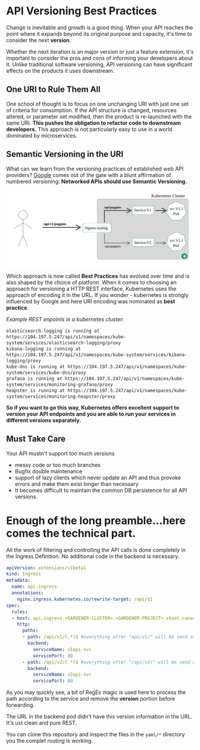 # API Versioning Best Practices
Change is inevitable and growth is a good thing. When your API reaches the point where it expands beyond its 
original purpose and capacity, it's time to consider the next **version**. 

Whether the next iteration is an major version or just a feature extension, it's important to consider 
the pros and cons of informing your developers about it. Unlike traditional software versioning, API 
versioning can have significant effects on the products it uses downstream.

## One URI to Rule Them All
One school of thought is to focus on one unchanging URI with just one set of criteria for consumption. 
If the API structure is changed, resources altered, or parameter set modified, then the product is 
re-launched with the same URI. **This pushes the obligation to refactor code to downstream developers.**
This approach is not particularly easy to use in a world dominated by microservices.

## Semantic Versioning in the URI
What can we learn from the versioning practices of established web API providers? 
[Google](https://cloud.google.com/apis/design/versioning) comes out of the gate with a blunt affirmation 
of numbered versioning: **Networked APIs should use Semantic Versioning.**

![Teaser Image](./images/teaser.svg)


Which approach is now called **Best Practices** has evolved over time and is also shaped by the choice of 
platform. When it comes to choosing an approach for versioning a HTTP REST interface, Kubernetes uses the 
approach of encoding it in the URL. If you wonder - kubernetes is strongly influenced by Google and here 
URI encoding was nominated as **best practice**.

*Example REST enpoints in a kubernetes cluster:*

```
elasticsearch-logging is running at https://104.197.5.247/api/v1/namespaces/kube-system/services/elasticsearch-logging/proxy
kibana-logging is running at https://104.197.5.247/api/v1/namespaces/kube-system/services/kibana-logging/proxy
kube-dns is running at https://104.197.5.247/api/v1/namespaces/kube-system/services/kube-dns/proxy
grafana is running at https://104.197.5.247/api/v1/namespaces/kube-system/services/monitoring-grafana/proxy
heapster is running at https://104.197.5.247/api/v1/namespaces/kube-system/services/monitoring-heapster/proxy
```


**So if you want to go this way, Kubernetes offers excellent support to version your API endpoints and you are able to 
run your services in different versions separately.**

## Must Take Care
Your API mustn't support too much versions

 - messy code or too much branches
 - Bugfix double maintenance 
 - support of lazy clients which never update an API and thus provoke errors and make them exist longer than necessary
 - It becomes difficult to maintain the common DB persistence for all API versions.

# Enough of the long preamble...here comes the technical part.

All the work of filtering and controlling the API calls is done completely in the Ingress Definition. No additional 
code in the backend is necessary.

```YAML
apiVersion: extensions/v1beta1
kind: Ingress
metadata:
  name: api-ingress
  annotations:
    nginx.ingress.kubernetes.io/rewrite-target: /api/$1
spec:
  rules:
  - host: api.ingress.<GARDENER-CLUSTER>.<GARDENER-PROJECT>.shoot.canary.k8s-hana.ondemand.com
    http:
      paths:
      - path: /api/v1/(.*)$ #everything after "api/v1/" will be send as a parameter to the rewrite-target
        backend:
          serviceName: v1api-svc
          servicePort: 80
      - path: /api/v2/(.*)$ #everything after "/api/v2/" will be send as a parameter to the rewrite-target
        backend:
          serviceName: v2api-svc
          servicePort: 80
```

As you may quickly see, a bit of RegEx magic is used here to process the path according to the service and 
remove the **version** portion before forwarding.

The URL in the backend pod didn't have this version information in the URL. It's ust clean and pure REST.

You can clone this repository and inspect the files in the `yaml/*` directory you the complet routing is working.
